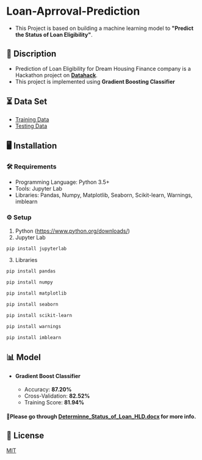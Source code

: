 # Loan-Aprroval-Prediction
- This Project is based on building a machine learning model to **"Predict the Status of Loan Eligibility"**.
## **📝 Discription**
- Prediction of Loan Eligibility for Dream Housing Finance company is a Hackathon project on **[Datahack](https://datahack.analyticsvidhya.com/contest/practice-problem-loan-prediction-iii/ "datahack.analyticsvidhya.com")**.
- This project is implemented using **Gradient Boosting Classifier**
## **⏳ Data Set**
- [Training Data](https://datahack.analyticsvidhya.com/contest/practice-problem-loan-prediction-iii/download/train-file "Download Traing Data")
- [Testing Data](https://datahack.analyticsvidhya.com/contest/practice-problem-loan-prediction-iii/download/test-file "Download Testing Data")
## **🖥️ Installation**
### **🛠️ Requirements**
- Programming Language: Python 3.5+
- Tools: Jupyter Lab
- Libraries: Pandas, Numpy, Matplotlib, Seaborn, Scikit-learn, Warnings, imblearn
 ### **⚙️ Setup**
 1. Python (https://www.python.org/downloads/)
 2. Jupyter Lab  
```bash
pip install jupyterlab
```
 3. Libraries
```bash
pip install pandas
```
 ```bash
pip install numpy
```
 ```bash
pip install matplotlib
```
 ```bash
pip install seaborn
```
 ```bash
pip install scikit-learn
```
 ```bash
pip install warnings
```
 ```bash
pip install imblearn
```
 ##  **📊 Model**
 - #### Gradient Boost Classifier
   - Accuracy: **87.20%**
   - Cross-Validation: **82.52%**
   - Training Score: **81.94%** 
#### **📖Please go through [Determinne_Status_of_Loan_HLD.docx](https://github.com/SwapnilGavit/Loan-Aprroval-Prediction/files/6700667/Determinne_Status_of_Loan_HLD.docx) for more info.**


## **📄 License**
[MIT](https://choosealicense.com/licenses/mit/)
